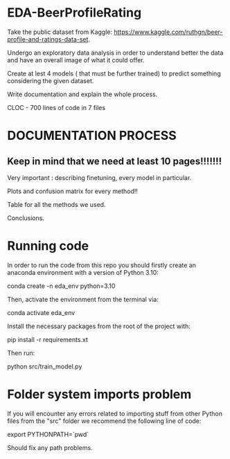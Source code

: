 # EDA-BeerProfileRating

Take the public dataset from Kaggle: https://www.kaggle.com/ruthgn/beer-profile-and-ratings-data-set.

Undergo an exploratory data analysis in order to understand better the data and have an overall image of what it could offer.

Create at lest 4 models ( that must be further trained) to predict something considering the given dataset.

Write documentation and explain the whole process. 

CLOC - 700 lines of code in 7 files

# **DOCUMENTATION PROCESS**

## **Keep in mind that we need at least 10 pages!!!!!!!**
Very important : describing finetuning, every model in particular.

Plots and confusion matrix for every method!!

Table for all the methods we used.

Conclusions.


# Running code

In order to run the code from this repo you should firstly create an anaconda environment with a version of Python 3.10:

conda create -n eda_env python=3.10

Then, activate the environment from the terminal via: 

conda activate eda_env

Install the necessary packages from the root of the project with:

pip install -r requirements.xt

Then run:

python src/train_model.py

# Folder system imports problem

If you will encounter any errors related to importing stuff from other Python files from the "src" folder we recommend the following line of code:

export PYTHONPATH=\`pwd\`

Should fix any path problems.
